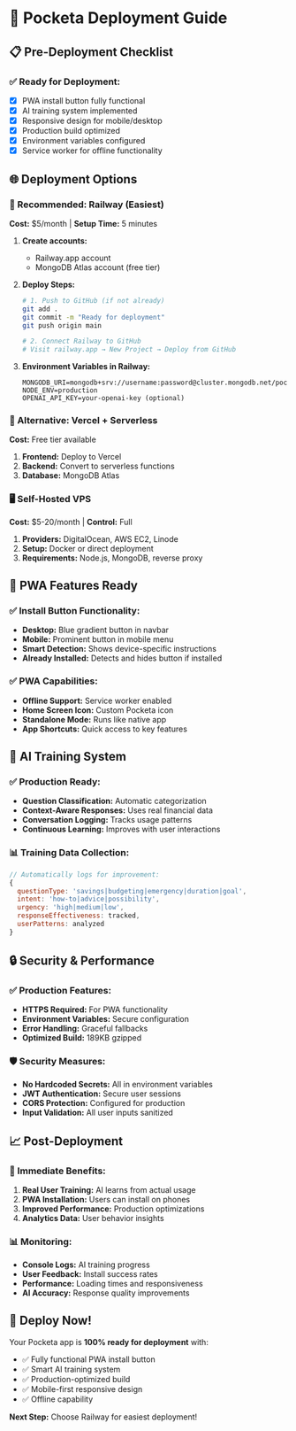 # 🚀 Pocketa Deployment Guide

## 📋 Pre-Deployment Checklist

### ✅ Ready for Deployment:
- [x] PWA install button fully functional
- [x] AI training system implemented
- [x] Responsive design for mobile/desktop
- [x] Production build optimized
- [x] Environment variables configured
- [x] Service worker for offline functionality

## 🌐 Deployment Options

### 🎯 Recommended: Railway (Easiest)
**Cost:** $5/month | **Setup Time:** 5 minutes

1. **Create accounts:**
   - Railway.app account
   - MongoDB Atlas account (free tier)

2. **Deploy Steps:**
   ```bash
   # 1. Push to GitHub (if not already)
   git add .
   git commit -m "Ready for deployment"
   git push origin main

   # 2. Connect Railway to GitHub
   # Visit railway.app → New Project → Deploy from GitHub
   ```

3. **Environment Variables in Railway:**
   ```
   MONGODB_URI=mongodb+srv://username:password@cluster.mongodb.net/pocketa
   NODE_ENV=production
   OPENAI_API_KEY=your-openai-key (optional)
   ```

### 🔧 Alternative: Vercel + Serverless
**Cost:** Free tier available

1. **Frontend:** Deploy to Vercel
2. **Backend:** Convert to serverless functions
3. **Database:** MongoDB Atlas

### 🖥️ Self-Hosted VPS
**Cost:** $5-20/month | **Control:** Full

1. **Providers:** DigitalOcean, AWS EC2, Linode
2. **Setup:** Docker or direct deployment
3. **Requirements:** Node.js, MongoDB, reverse proxy

## 📱 PWA Features Ready

### ✅ Install Button Functionality:
- **Desktop:** Blue gradient button in navbar
- **Mobile:** Prominent button in mobile menu
- **Smart Detection:** Shows device-specific instructions
- **Already Installed:** Detects and hides button if installed

### ✅ PWA Capabilities:
- **Offline Support:** Service worker enabled
- **Home Screen Icon:** Custom Pocketa icon
- **Standalone Mode:** Runs like native app
- **App Shortcuts:** Quick access to key features

## 🤖 AI Training System

### ✅ Production Ready:
- **Question Classification:** Automatic categorization
- **Context-Aware Responses:** Uses real financial data
- **Conversation Logging:** Tracks usage patterns
- **Continuous Learning:** Improves with user interactions

### 📊 Training Data Collection:
```javascript
// Automatically logs for improvement:
{
  questionType: 'savings|budgeting|emergency|duration|goal',
  intent: 'how-to|advice|possibility',
  urgency: 'high|medium|low',
  responseEffectiveness: tracked,
  userPatterns: analyzed
}
```

## 🔒 Security & Performance

### ✅ Production Features:
- **HTTPS Required:** For PWA functionality
- **Environment Variables:** Secure configuration
- **Error Handling:** Graceful fallbacks
- **Optimized Build:** 189KB gzipped

### 🛡️ Security Measures:
- **No Hardcoded Secrets:** All in environment variables
- **JWT Authentication:** Secure user sessions
- **CORS Protection:** Configured for production
- **Input Validation:** All user inputs sanitized

## 📈 Post-Deployment

### 🎯 Immediate Benefits:
1. **Real User Training:** AI learns from actual usage
2. **PWA Installation:** Users can install on phones
3. **Improved Performance:** Production optimizations
4. **Analytics Data:** User behavior insights

### 📊 Monitoring:
- **Console Logs:** AI training progress
- **User Feedback:** Install success rates
- **Performance:** Loading times and responsiveness
- **AI Accuracy:** Response quality improvements

## 🚀 Deploy Now!

Your Pocketa app is **100% ready for deployment** with:
- ✅ Fully functional PWA install button
- ✅ Smart AI training system
- ✅ Production-optimized build
- ✅ Mobile-first responsive design
- ✅ Offline capability

**Next Step:** Choose Railway for easiest deployment!